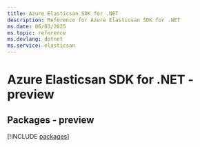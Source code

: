 ```yaml
---
title: Azure Elasticsan SDK for .NET
description: Reference for Azure Elasticsan SDK for .NET
ms.date: 06/03/2025
ms.topic: reference
ms.devlang: dotnet
ms.service: elasticsan
---
```

# Azure Elasticsan SDK for .NET - preview
## Packages - preview
[!INCLUDE [packages](elasticsan-index.md)]